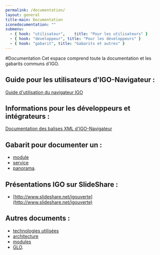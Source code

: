 ```yaml
---
permalink: /documentation/
layout: general
title-main: Documentation
iconedocumentation: ""
submenu:
  - { hook: "utilisateur",    title: "Pour les utilisateurs" }
  - { hook: "developpeur", title: "Pour les développeurs" }
  - { hook: "gabarit", title: "Gabarits et autres" }
---
```


#Documentation
Cet espace comprend toute la documentation et les gabarits communs d'IGO.

<a id="utilisateur"></a>
## Guide pour les utilisateurs d'IGO-Navigateur : [<span class="octicon octicon-link"></span>](#utilisateur)
[Guide d'utilisation du navigateur IGO](https://github.com/infra-geo-ouverte/igo/blob/master/doc/guide/IGO_Navigateur_guide.docx)

<a id="developpeur"></a>
## Informations pour les développeurs et intégrateurs : [<span class="octicon octicon-link"></span>](#developpeur)
[Documentation des balises XML d'IGO-Navigateur](https://github.com/infra-geo-ouverte/igo/blob/master/doc/xml/DocumentationXML.markdown)

<a id="gabarit"></a>
## Gabarit pour documenter un : [<span class="octicon octicon-link"></span>](#gabarit)
* [module](/documentation/doc_module)
* [service](/documentation/doc_service)
* [panorama](/documentation/doc_panorama).

<a id="presentation"></a>
## Présentations IGO sur SlideShare : [<span class="octicon octicon-link"></span>](#presentation)
* [http://www.slideshare.net/igouverte](http://www.slideshare.net/igouverte)

## Autres documents :
* [technologies utilisées](/documentation/techno)
* [architecture](https://github.com/infra-geo-ouverte/igo/blob/master/doc/IGO-CIBLE-v2014_aveclogo.png)
* [modules](/documentation/module)
* [GLO](/documentation/glo).
